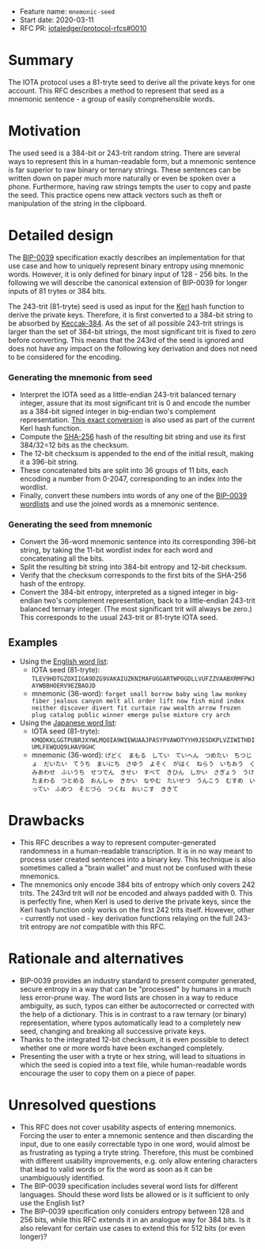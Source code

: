 + Feature name: `mnemonic-seed`
+ Start date: 2020-03-11
+ RFC PR: [iotaledger/protocol-rfcs#0010](https://github.com/iotaledger/protocol-rfcs/pull/10)

# Summary

The IOTA protocol uses a 81-tryte seed to derive all the private keys for one account. This RFC describes a method to represent that seed as a mnemonic sentence - a group of easily comprehensible words. 

# Motivation

The used seed is a 384-bit or 243-trit random string. There are several ways to represent this in a human-readable form, but a mnemonic sentence is far superior to raw binary or ternary strings. These sentences can be written down on paper much more naturally or even be spoken over a phone.
Furthermore, having raw strings tempts the user to copy and paste the seed. This practice opens new attack vectors such as theft or manipulation of the string in the clipboard.

# Detailed design

The [BIP-0039](https://github.com/bitcoin/bips/blob/master/bip-0039.mediawiki) specification exactly describes an implementation for that use case and how to uniquely represent binary entropy using mnemonic words. However, it is only defined for binary input of 128 - 256 bits. In the following we will describe the canonical extension of BIP-0039 for longer inputs of 81 trytes or 384 bits.

The 243-trit (81-tryte) seed is used as input for the [Kerl](https://github.com/iotaledger/kerl/blob/master/IOTA-Kerl-spec.md) hash function to derive the private keys. Therefore, it is first converted to a 384-bit string to be absorbed by [Keccak-384](https://keccak.team/keccak.html). As the set of all possible 243-trit strings is larger than the set of 384-bit strings, the most significant trit is fixed to zero before converting. This means that the 243rd of the seed is ignored and does not have any impact on the following key derivation and does not need to be considered for the encoding.

### Generating the mnemonic from seed

- Interpret the IOTA seed as a little-endian 243-trit balanced ternary integer, assure that its most significant trit is 0 and encode the number as a 384-bit signed integer in big-endian two's complement representation. [This exact conversion](https://github.com/iotaledger/kerl/blob/master/IOTA-Kerl-spec.md#trits---bytes-encoding) is also used as part of the current Kerl hash function.
- Compute the [SHA-256](https://nvlpubs.nist.gov/nistpubs/FIPS/NIST.FIPS.180-4.pdf) hash of the resulting bit string and use its first 384/32=12 bits as the checksum.
- The 12-bit checksum is appended to the end of the initial result, making it a 396-bit string.
- These concatenated bits are split into 36 groups of 11 bits, each encoding a number from 0-2047, corresponding to an index into the wordlist.
- Finally, convert these numbers into words of any one of the [BIP-0039 wordlists](https://github.com/bitcoin/bips/blob/master/bip-0039/bip-0039-wordlists.md) and use the joined words as a mnemonic sentence.

### Generating the seed from mnemonic

- Convert the 36-word mnemonic sentence into its corresponding 396-bit string, by taking the 11-bit wordlist index for each word and concatenating all the bits.
- Split the resulting bit string into 384-bit entropy and 12-bit checksum.
- Verify that the checksum corresponds to the first bits of the SHA-256 hash of the entropy.
- Convert the 384-bit entropy, interpreted as a signed integer in big-endian two's complement representation, back to a little-endian 243-trit balanced ternary integer. (The most significant trit will always be zero.) This corresponds to the usual 243-trit or 81-tryte IOTA seed.

## Examples

- Using the [English word list](https://github.com/bitcoin/bips/blob/master/bip-0039/english.txt):
  - IOTA seed (81-tryte): `TLEV9HDTGZOXIIGA9DZG9VAKAIUZKNIMAFUGGARTWPOGDLLVUFZZVAABXRMFPWJAYWBBHOERV9EZBAOJD`
  - mnemonic (36-word): `forget small borrow baby wing law monkey fiber jealous canyon melt all order lift now fish mind index neither discover divert fit curtain raw wealth arrow frozen plug catalog public winner emerge pulse mixture cry arch`
- Using the [Japanese word list](https://github.com/bitcoin/bips/blob/master/bip-0039/japanese.txt):
  - IOTA seed (81-tryte): `KMQDKKLGGTPUBRJXYWLMQOIA9WIEWUAAJPASYPVAWOTYYH9JESDKPLVZIWITHDIUMLFEWQUQ9LHAV9GHC`
  - mnemonic (36-word): `げどく　まもる　してい　ていへん　つめたい　ちつじょ　だいたい　てうち　まいにち　さゆう　よそく　がはく　ねらう　いちおう　くみあわせ　ふいうち　せつでん　きせい　すべて　きひん　しかい　さぎょう　うけたまわる　つとめる　おんしゃ　きかい　なやむ　たいせつ　うんこう　むすめ　いってい　ふめつ　そとづら　つくね　おいこす　ききて`

# Drawbacks

- This RFC describes a way to represent computer-generated randomness in a human-readable transcription. It is in no way meant to process user created sentences into a binary key. This technique is also sometimes called a "brain wallet" and must not be confused with these mnemonics. 
- The mnemonics only encode 384 bits of entropy which only covers 242 trits. The 243rd trit will *not* be encoded and always padded with 0. This is perfectly fine, when Kerl is used to derive the private keys, since the Kerl hash function only works on the first 242 trits itself. However, other - currently not used - key derivation functions relaying on the full 243-trit entropy are *not* compatible with this RFC.

# Rationale and alternatives

- BIP-0039 provides an industry standard to present computer generated, secure entropy in a way that can be "processed" by humans in a much less error-prune way. The word lists are chosen in a way to reduce ambiguity, as such, typos can either be autocorrected or corrected with the help of a dictionary. This is in contrast to a raw ternary (or binary) representation, where typos automatically lead to a completely new seed, changing and breaking all successive private keys.
- Thanks to the integrated 12-bit checksum, it is even possible to detect whether one or more words have been exchanged completely.
- Presenting the user with a tryte or hex string, will lead to situations in which the seed is copied into a text file, while human-readable words encourage the user to copy them on a piece of paper.

# Unresolved questions

- This RFC does not cover usability aspects of entering mnemonics. Forcing the user to enter a mnemonic sentence and then discarding the input, due to one easily correctable typo in one word, would almost be as frustrating as typing a tryte string. Therefore, this must be combined with different usability improvements, e.g. only allow entering characters that lead to valid words or fix the word as soon as it can be unambiguously identified.
- The BIP-0039 specification includes several word lists for different languages. Should these word lists be allowed or is it sufficient to only use the English list? 
- The BIP-0039 specification only considers entropy between 128 and 256 bits, while this RFC extends it in an analogue way for 384 bits. Is it also relevant for certain use cases to extend this for 512 bits (or even longer)?

